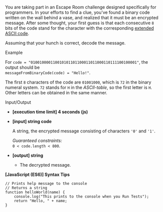 You are taking part in an Escape Room challenge designed specifically for programmers. In
your efforts to find a clue, you've found a binary code written on the wall behind a vase,
and realized that it must be an encrypted message. After some thought, your first guess is
that each consecutive `8` bits of the code stand for the character with the corresponding
[extended ASCII code](http://www.ascii-code.com/).

Assuming that your hunch is correct, decode the message.

Example

For `code = "010010000110010101101100011011000110111100100001"`, the output should be  
`messageFromBinaryCode(code) = "Hello!"`.

The first `8` characters of the code are `01001000`, which is `72` in the binary numeral
system. `72` stands for `H` in the _ASCII-table_, so the first letter is `H`.  
Other letters can be obtained in the same manner.

Input/Output

- **\[execution time limit\] 4 seconds (js)**

- **\[input\] string code**

  A string, the encrypted message consisting of characters `'0'` and `'1'`.

  _Guaranteed constraints:_  
  `0 < code.length < 800`.

- **\[output\] string**

  - The decrypted message.

**\[JavaScript (ES6)\] Syntax Tips**

    // Prints help message to the console
    // Returns a string
    function helloWorld(name) {
        console.log("This prints to the console when you Run Tests");
        return "Hello, " + name;
    }
